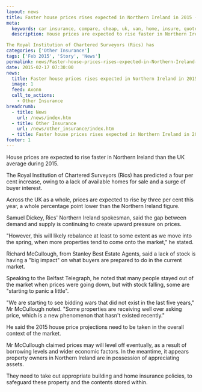 ```yaml
---
layout: news
title: Faster house prices rises expected in Northern Ireland in 2015 - Compareni.com
meta:
  keywords: car insurance, compare, cheap, uk, van, home, insure, quotes, online, comparison, bike, loans, life
  description: House prices are expected to rise faster in Northern Ireland than the UK average during 2015.

The Royal Institution of Chartered Surveyors (Rics) has
categories: ['Other Insurance']
tags: ['Feb 2015', 'Story', 'News']
permalink: news/Faster-house-prices-rises-expected-in-Northern-Ireland-in-2015.htm
date: 2015-02-17 07:30:00
news:
  title: Faster house prices rises expected in Northern Ireland in 2015
  image: 1
  feed: Axonn
  call_to_actions:
    - Other Insurance
breadcrumb:
  - title: News
    url: /news/index.htm
  - title: Other Insurance
    url: /news/other_insurance/index.htm
  - title: Faster house prices rises expected in Northern Ireland in 2015
footer: 1
---
```


House prices are expected to rise faster in Northern Ireland than the UK average during 2015.

The Royal Institution of Chartered Surveyors (Rics) has predicted a four per cent increase, owing to a lack of available homes for sale and a surge of buyer interest.

Across the UK as a whole, prices are expected to rise by three per cent this year, a whole percentage point lower than the Northern Ireland figure.

Samuel Dickey, Rics&#39; Northern Ireland spokesman, said the gap between demand and supply is continuing to create upward pressure on prices.

&quot;However, this will likely rebalance at least to some extent as we move into the spring, when more properties tend to come onto the market,&quot; he stated.

Richard McCullough, from Stanley Best Estate Agents, said a lack of stock is having a &quot;big impact&quot; on what buyers are prepared to do in the current market.

Speaking to the Belfast Telegraph, he noted that many people stayed out of the market when prices were going down, but with stock falling, some are &quot;starting to panic a little&quot;.

&quot;We are starting to see bidding wars that did not exist in the last five years,&quot; Mr McCullough noted. &quot;Some properties are receiving well over asking price, which is a new phenomenon that&nbsp;hasn&#39;t existed recently.&quot;

He said the 2015 house price projections need to be taken in the overall context of the market.

Mr McCullough claimed prices may will level off eventually, as a result of borrowing levels and wider economic factors. In the meantime, it appears property owners in Northern Ireland are in possession of appreciating assets.

They need to take out appropriate building and home insurance policies, to safeguard these property and the contents stored within.
